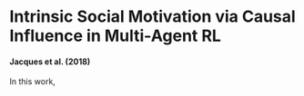 # Intrinsic Social Motivation via Causal Influence in Multi-Agent RL
#### Jacques et al. (2018)

In this work, 
